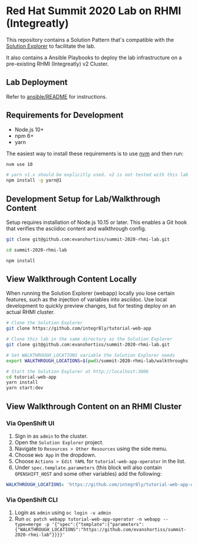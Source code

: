 # Red Hat Summit 2020 Lab on RHMI (Integreatly)

This repository contains a Solution Pattern that's compatible with the
[Solution Explorer](https://github.com/integr8ly/tutorial-web-app) to
facilitate the lab.

It also contains a Ansible Playbooks to deploy the lab infrastructure on a
pre-existing RHMI (Integreatly) v2 Cluster.

## Lab Deployment
Refer to [ansible/README](ansible/README.md) for instructions.

## Requirements for Development

* Node.js 10+
* npm 6+
* yarn

The easiest way to install these requirements is to use
[nvm](https://github.com/nvm-sh/nvm#installation-and-update) and then run:

```bash
nvm use 10

# yarn v1.x should be explicitly used. v2 is not tested with this lab
npm install -g yarn@1
```

## Development Setup for Lab/Walkthrough Content

Setup requires installation of Node.js 10.15 or later. This enables a Git hook
that verifies the asciidoc content and walkthrough config.

```bash
git clone git@github.com:evanshortiss/summit-2020-rhmi-lab.git

cd summit-2020-rhmi-lab

npm install
```

## View Walkthrough Content Locally

When running the Solution Explorer (webapp) locally you lose certain features,
such as the injection of variables into asciidoc. Use local development to
quickly preview changes, but for testing deploy on an actual RHMI cluster.

```bash
# Clone the Solution Explorer
git clone https://github.com/integr8ly/tutorial-web-app

# Clone this lab in the same directory as the Solution Explorer
git clone git@github.com:evanshortiss/summit-2020-rhmi-lab.git

# Set WALKTHROUGH_LOCATIONS variable the Solution Explorer needs
export WALKTHROUGH_LOCATIONS=$(pwd)/summit-2020-rhmi-lab/walkthroughs

# Start the Solution Explorer at http://localhost:3006
cd tutorial-web-app
yarn install
yarn start:dev
```

## View Walkthrough Content on an RHMI Cluster

### Via OpenShift UI
1. Sign in as `admin` to the cluster.
1. Open the `Solution Explorer` project.
1. Navigate to `Resources > Other Resources` using the side menu.
1. Choose `Web App` in the dropdown.
1. Choose `Actions > Edit YAML` for `tutorial-web-app-operator` in the list.
1. Under `spec.template.parameters` (this block will also contain
`OPENSHIFT_HOST` and some other variables) add the following:

```yaml
WALKTHROUGH_LOCATIONS: 'https://github.com/integr8ly/tutorial-web-app-walkthroughs#v1.6.4,https://github.com/evanshortiss/summit-2020-rhmi-lab'
```

### Via OpenShift CLI
1. Login as `admin` using `oc login -u admin`
1. Run `oc patch webapp tutorial-web-app-operator -n webapp --type=merge -p '{"spec":{"template":{"parameters":{"WALKTHROUGH_LOCATIONS":"https://github.com/evanshortiss/summit-2020-rhmi-lab"}}}}'`
